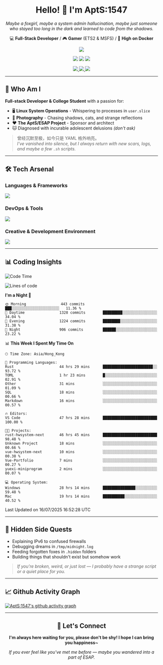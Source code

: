 <div align="center">
  <h1>Hello! 👋 I'm AptS:1547</h1>
  <p><em>Maybe a foxgirl, maybe a system admin hallucination, maybe just someone who stayed too long in the dark and learned to code from the shadows.</em></p>
  
  <p>
    💻 <strong>Full-Stack Developer</strong> / 🎮 <strong>Gamer</strong> (ETS2 & MSFS) / 🐋 <strong>High on Docker</strong>
  </p>
</div>

<div align="center">
  <p>
    <a href="https://github.com/AptS-1547">
      <img src="https://github-readme-stats.vercel.app/api?username=AptS-1547&show_icons=true&theme=transparent" />
    </a>
  </p>

  <p>
    <img src="https://komarev.com/ghpvc/?username=AptS-1547&color=blue&style=flat-square" />
    <img src="https://img.shields.io/github/followers/AptS-1547?style=flat-square" />
    <img src="https://img.shields.io/github/stars/AptS-1547?style=flat-square" />
  </p>

  <p>
    <a href="https://www.esaps.net/">
      <img src="https://img.shields.io/badge/website-4493f8?style=for-the-badge&logo=About.me&logoColor=white" />
    </a>
    <a href="https://www.esaps.net/feed/">
      <img src="https://img.shields.io/badge/RSS-4493f8?style=for-the-badge&logo=rss&logoColor=white" />
    </a>
    <a href="mailto:apts-1547@esaps.net">
      <img src="https://img.shields.io/badge/Email-4493f8?style=for-the-badge&logo=gmail&logoColor=white" />
    </a>
  </p>
</div>

---

## 🦊 Who Am I

**Full-stack Developer & College Student** with a passion for:
- 🖥️ **Linux System Operations** - Whispering to processes in `user.slice`
- 📸 **Photography** - Chasing shadows, cats, and strange reflections  
- ❤️ **The AptS/ESAP Project** - Sponsor and architect
- 🐱 Diagnosed with incurable adolescent delusions *(don't ask)*

> 曾经沉默至极，如今只是 YAML 格外响亮。  
> *I've vanished into silence, but I always return with new scars, logs, and maybe a few `.sh` scripts.*

---

## 🛠️ Tech Arsenal

### **Languages & Frameworks**
<a href="https://skillicons.dev">
  <img src="https://skillicons.dev/icons?i=py,javascript,typescript,vue,nodejs,php,r,html,css,java,kotlin,go,c,cs,cpp,rust,bash,tailwind" />
</a>

### **DevOps & Tools**
<a href="https://skillicons.dev">
  <img src="https://skillicons.dev/icons?i=docker,git,github,githubactions,jenkins,nginx,cloudflare,workers,grafana,prometheus,sqlite,postgres,mysql,mongodb,redis" />
</a>

### **Creative & Development Environment**
<a href="https://skillicons.dev">
  <img src="https://skillicons.dev/icons?i=vscode,visualstudio,idea,androidstudio,arduino,blender,ps,pr,ae,au" />
</a>

---

## 📊 Coding Insights

<!--START_SECTION:waka-->
![Code Time](http://img.shields.io/badge/Code%20Time-720%20hrs%2040%20mins-blue)

![Lines of code](https://img.shields.io/badge/From%20Hello%20World%20I%27ve%20Written-1.1%20million%20lines%20of%20code-blue)

**I'm a Night 🦉** 

```text
🌞 Morning                443 commits         ███░░░░░░░░░░░░░░░░░░░░░░   11.36 % 
🌆 Daytime                1328 commits        █████████░░░░░░░░░░░░░░░░   34.04 % 
🌃 Evening                1224 commits        ████████░░░░░░░░░░░░░░░░░   31.38 % 
🌙 Night                  906 commits         ██████░░░░░░░░░░░░░░░░░░░   23.22 % 
```


📊 **This Week I Spent My Time On** 

```text
🕑︎ Time Zone: Asia/Hong_Kong

💬 Programming Languages: 
Rust                     44 hrs 29 mins      ███████████████████████░░   93.72 % 
TOML                     1 hr 23 mins        █░░░░░░░░░░░░░░░░░░░░░░░░   02.91 % 
Other                    31 mins             ░░░░░░░░░░░░░░░░░░░░░░░░░   01.09 % 
SQL                      18 mins             ░░░░░░░░░░░░░░░░░░░░░░░░░   00.66 % 
Markdown                 16 mins             ░░░░░░░░░░░░░░░░░░░░░░░░░   00.57 % 

🔥 Editors: 
VS Code                  47 hrs 28 mins      █████████████████████████   100.00 % 

🐱‍💻 Projects: 
rust-hwsystem-next       46 hrs 45 mins      █████████████████████████   98.48 % 
Unknown Project          18 mins             ░░░░░░░░░░░░░░░░░░░░░░░░░   00.66 % 
vue-hwsystem-next        10 mins             ░░░░░░░░░░░░░░░░░░░░░░░░░   00.38 % 
Vue-Portfolio            7 mins              ░░░░░░░░░░░░░░░░░░░░░░░░░   00.27 % 
yuexi-miniprogram        2 mins              ░░░░░░░░░░░░░░░░░░░░░░░░░   00.07 % 

💻 Operating System: 
Windows                  28 hrs 14 mins      ███████████████░░░░░░░░░░   59.48 % 
Mac                      19 hrs 14 mins      ██████████░░░░░░░░░░░░░░░   40.52 % 
```


 Last Updated on 16/07/2025 16:52:28 UTC
<!--END_SECTION:waka-->

---

## 🌙 Hidden Side Quests

- Explaining IPv6 to confused firewalls
- Debugging dreams in `/tmp/midnight.log`  
- Feeding forgotten foxes in `.hidden` folders
- Building things that shouldn't exist but somehow work

> *If you're broken, weird, or just lost — I probably have a strange script or a quiet place for you.*

---

## 📈 Github Activity Graph

[![AptS:1547's github activity graph](https://github-readme-activity-graph.vercel.app/graph?username=AptS-1547&theme=react-dark)](https://github.com/AptS-1547)

---

<div align="center">
  <h2>🤝 Let's Connect</h2>
  <p><strong>I'm always here waiting for you, please don't be shy! I hope I can bring you happiness~</strong></p>
  
  <em>If you ever feel like you've met me before — maybe you wandered into a part of ESAP.</em>
</div>
